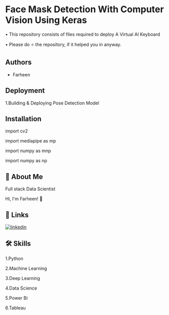 
# Face Mask Detection With Computer Vision Using Keras

• This repository consists of files required to deploy A Virtual AI Keyboard

• Please do ⭐ the repository, if it helped you in anyway.
## Authors

- Farheen


## Deployment


1.Building & Deploying Pose Detection Model


## Installation

import cv2

import mediapipe as mp

import numpy as mnp

import numpy as np




## 🚀 About Me
Full stack Data Scientist

Hi, I'm Farheen! 👋


## 🔗 Links
[![linkedin](https://img.shields.io/badge/linkedin-0A66C2?style=for-the-badge&logo=linkedin&logoColor=white)](https://www.linkedin.com/in/farheen-shaukat-83a7b9b6)


## 🛠 Skills
1.Python

2.Machine Learning

3.Deep Learning

4.Data Science

5.Power Bi

6.Tableau

